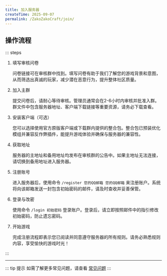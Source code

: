 ```yaml
---
title: 加入服务器
createTime: 2025-09-07
permalink: /ZakoZakoCraft/join/
---
```


## 操作流程

::: steps

1. 填写审核问卷

   问卷链接可在审核群中找到。填写问卷有助于我们了解您的游戏背景和意图，从而筛选出真诚的玩家，减少潜在恶意行为，提升整体社区质量。

2. 加入主群

   提交问卷后，请耐心等待审核。管理员通常会在2-6小时内审核并批准入群。群文件中包含服务器地址、客户端下载链接等重要资源，请务必下载查看。

3. 安装客户端（可选）

   您可以选择使用官方原版客户端或下载群内提供的整合包。整合包已预装优化模组并兼容反作弊插件，能提升游戏体验并确保与服务器的兼容性。

4. 获取地址

   服务器的主地址和备用地址均发布在审核群的公告中。如果主地址无法连接，请切换到备用地址进入服务器。

5. 注册账号

   进入服务器后，使用命令 `/register 您的QQ邮箱 您的QQ邮箱` 来注册账户。系统将向该邮箱发送一封包含初始密码的邮件，请及时查收并妥善保管。

6. 登录与改密

   使用命令 `/login 初始密码` 登录账户。登录后，请立即按照邮件中的指引修改初始密码，防止遗忘密码。

7. 开始游戏

   完成注册流程即表示您已阅读并同意遵守服务器的所有规则。请务必熟悉规则内容，享受愉快的游戏时光！

:::

---

::: tip 提示
如需了解更多常见问题，请查看 [常见问题](./3.常见问题.md)
:::